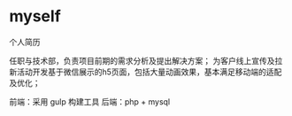 # myself
个人简历

任职与技术部，负责项目前期的需求分析及提出解决方案；
为客户线上宣传及拉新活动开发基于微信展示的h5页面，包括大量动画效果，基本满足移动端的适配及优化；

前端：采用 gulp 构建工具
后端：php + mysql
